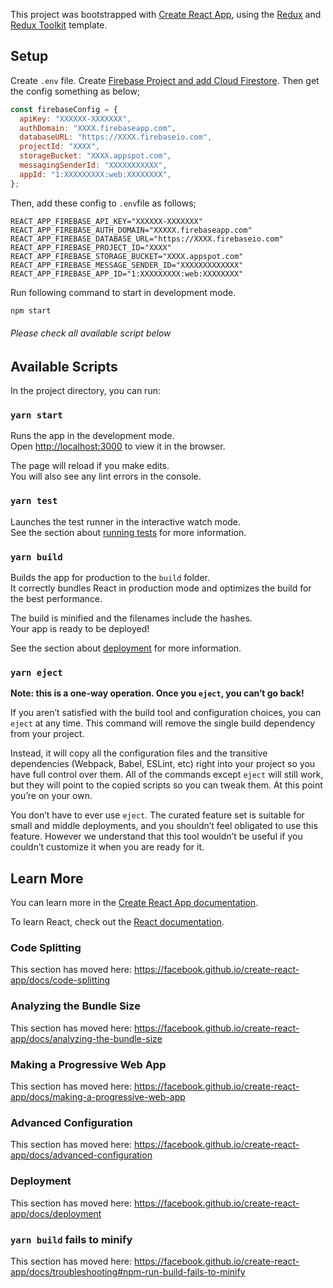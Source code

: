 This project was bootstrapped with [Create React App](https://github.com/facebook/create-react-app), using the [Redux](https://redux.js.org/) and [Redux Toolkit](https://redux-toolkit.js.org/) template.

## Setup

Create `.env` file.
Create [Firebase Project and add Cloud Firestore](https://console.firebase.google.com/).
Then get the config something as below;

```js
const firebaseConfig = {
  apiKey: "XXXXXX-XXXXXXX",
  authDomain: "XXXX.firebaseapp.com",
  databaseURL: "https://XXXX.firebaseio.com",
  projectId: "XXXX",
  storageBucket: "XXXX.appspot.com",
  messagingSenderId: "XXXXXXXXXXX",
  appId: "1:XXXXXXXXX:web:XXXXXXXX",
};
```

Then, add these config to `.env`file as follows;

```env
REACT_APP_FIREBASE_API_KEY="XXXXXX-XXXXXXX"
REACT_APP_FIREBASE_AUTH_DOMAIN="XXXXX.firebaseapp.com"
REACT_APP_FIREBASE_DATABASE_URL="https://XXXX.firebaseio.com"
REACT_APP_FIREBASE_PROJECT_ID="XXXX"
REACT_APP_FIREBASE_STORAGE_BUCKET="XXXX.appspot.com"
REACT_APP_FIREBASE_MESSAGE_SENDER_ID="XXXXXXXXXXXXX"
REACT_APP_FIREBASE_APP_ID="1:XXXXXXXXX:web:XXXXXXXX"
```

Run following command to start in development mode.

```bash
npm start
```

###### Please check all available script below

## Available Scripts

In the project directory, you can run:

### `yarn start`

Runs the app in the development mode.<br />
Open [http://localhost:3000](http://localhost:3000) to view it in the browser.

The page will reload if you make edits.<br />
You will also see any lint errors in the console.

### `yarn test`

Launches the test runner in the interactive watch mode.<br />
See the section about [running tests](https://facebook.github.io/create-react-app/docs/running-tests) for more information.

### `yarn build`

Builds the app for production to the `build` folder.<br />
It correctly bundles React in production mode and optimizes the build for the best performance.

The build is minified and the filenames include the hashes.<br />
Your app is ready to be deployed!

See the section about [deployment](https://facebook.github.io/create-react-app/docs/deployment) for more information.

### `yarn eject`

**Note: this is a one-way operation. Once you `eject`, you can’t go back!**

If you aren’t satisfied with the build tool and configuration choices, you can `eject` at any time. This command will remove the single build dependency from your project.

Instead, it will copy all the configuration files and the transitive dependencies (Webpack, Babel, ESLint, etc) right into your project so you have full control over them. All of the commands except `eject` will still work, but they will point to the copied scripts so you can tweak them. At this point you’re on your own.

You don’t have to ever use `eject`. The curated feature set is suitable for small and middle deployments, and you shouldn’t feel obligated to use this feature. However we understand that this tool wouldn’t be useful if you couldn’t customize it when you are ready for it.

## Learn More

You can learn more in the [Create React App documentation](https://facebook.github.io/create-react-app/docs/getting-started).

To learn React, check out the [React documentation](https://reactjs.org/).

### Code Splitting

This section has moved here: https://facebook.github.io/create-react-app/docs/code-splitting

### Analyzing the Bundle Size

This section has moved here: https://facebook.github.io/create-react-app/docs/analyzing-the-bundle-size

### Making a Progressive Web App

This section has moved here: https://facebook.github.io/create-react-app/docs/making-a-progressive-web-app

### Advanced Configuration

This section has moved here: https://facebook.github.io/create-react-app/docs/advanced-configuration

### Deployment

This section has moved here: https://facebook.github.io/create-react-app/docs/deployment

### `yarn build` fails to minify

This section has moved here: https://facebook.github.io/create-react-app/docs/troubleshooting#npm-run-build-fails-to-minify
